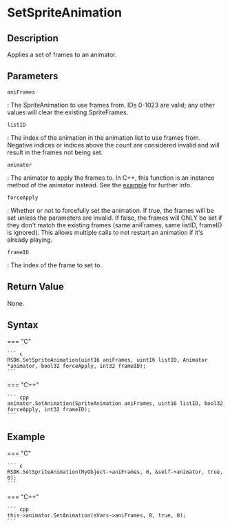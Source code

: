 # SetSpriteAnimation

## Description
Applies a set of frames to an animator.

## Parameters
`aniFrames`

:   The SpriteAnimation to use frames from. IDs 0-1023 are valid; any other values will clear the existing SpriteFrames.

`listID`

:   The index of the animation in the animation list to use frames from. Negative indices or indices above the count are considered invalid and will result in the frames not being set.

`animator`

:   The animator to apply the frames to. In C++, this function is an instance method of the animator instead. See the [example](#c_3) for further info.

`forceApply`

:   Whether or not to forcefully set the animation.
    If true, the frames will be set unless the parameters are invalid.
    If false, the frames will ONLY be set if they don't match the existing frames (same aniFrames, same listID, frameID is ignored). This allows multiple calls to not restart an animation if it's already playing.

`frameID`

:   The index of the frame to set to.

## Return Value
None.

## Syntax
=== "C"

	``` c
	RSDK.SetSpriteAnimation(uint16 aniFrames, uint16 listID, Animator *animator, bool32 forceApply, int32 frameID);
	```

=== "C++"

	``` cpp
	animator.SetAnimation(SpriteAnimation aniFrames, uint16 listID, bool32 forceApply, int32 frameID);
	```

## Example
=== "C"

	``` c
	RSDK.SetSpriteAnimation(MyObject->aniFrames, 0, &self->animator, true, 0);
	```

=== "C++"

	``` cpp
	this->animator.SetAnimation(sVars->aniFrames, 0, true, 0);
	```
